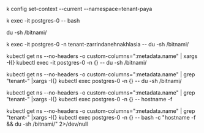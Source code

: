 k config set-context --current --namespace=tenant-paya

k exec -it  postgres-0 -- bash

du -sh /bitnami/

k exec -it  postgres-0 -n tenant-zarrindanehnakhlasia -- du -sh /bitnami/ 


kubectl get ns --no-headers -o custom-columns=":metadata.name"  | xargs -I{} kubectl exec -it  postgres-0 -n {} -- du -sh /bitnami/ 

kubectl get ns --no-headers -o custom-columns=":metadata.name"  | grep "tenant-" |xargs -I{} kubectl exec  postgres-0 -n {} -- du -sh /bitnami/

kubectl get ns --no-headers -o custom-columns=":metadata.name"  | grep "tenant-" |xargs -I{} kubectl exec  postgres-0 -n {} -- hostname -f

kubectl get ns --no-headers -o custom-columns=":metadata.name"  | grep "tenant-" |xargs -I{} kubectl exec  postgres-0 -n {} --  bash -c "hostname -f && du -sh /bitnami/" 2>/dev/null

